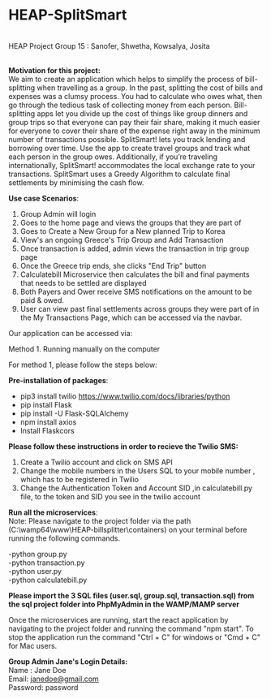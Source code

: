 # HEAP-SplitSmart
</br>
HEAP Project Group 15 : Sanofer, Shwetha, Kowsalya, Josita
</br>
</br>

<b>Motivation for this project:</b>
</br>
We aim to create an application which helps to simplify the process of bill-splitting when travelling as a group. In the past, splitting the cost of bills and expenses was a clumsy process. You had to calculate who owes what, then go through the tedious task of collecting money from each person. Bill-splitting apps let you divide up the cost of things like group dinners and group trips so that everyone can pay their fair share, making it much easier for everyone to cover their share of the expense right away in the minimum number of transactions possible. SplitSmart! lets you track lending and borrowing over time. Use the app to create travel groups and track what each person in the group owes. Additionally, if you’re traveling internationally, SplitSmart! accommodates the local exchange rate to your transactions. SplitSmart uses a Greedy Algorithm to calculate final settlements by minimising the cash flow.
 
<b>Use case Scenarios</b>:
 
1. Group Admin will login
2. Goes to the home page and views the groups that they are part of
3. Goes to Create a New Group for a New planned Trip to Korea
4. View's an ongoing Greece's Trip Group and Add Transaction
5. Once transaction is added, admin views the transaction in trip group page
6. Once the Greece trip ends, she clicks "End Trip" button
7. Calculatebill Microservice then calculates the bill and final payments that needs to be settled are displayed
8. Both Payers and Ower receive  SMS notifications on the amount to be paid & owed.
9. User can view past final settlements across groups they were part of in the My Transactions Page, which can be accessed via the navbar.
 
 
Our application can be accessed via:
 
Method 1. Running manually on the computer
 
 
For method 1, please follow the steps below:
 
<b>Pre-installation of packages</b>: 

- pip3 install twilio https://www.twilio.com/docs/libraries/python
- pip install Flask
- pip install -U Flask-SQLAlchemy
- npm install axios 
- Install Flaskcors

<b>Please follow these instructions in order to recieve the Twilio SMS:</b>

1. Create a Twilio account and click on SMS API 
2. Change the mobile numbers in the Users SQL to your mobile number , which has to be registered in Twilio
3. Change the Authentication Token and Account SID ,in calculatebill.py file, to the token and SID you see in the twilio account 
 
<b>Run all the microservices</b>:
</br>
Note: Please navigate to the project folder via the path (C:\wamp64\www\HEAP-billsplitter\containers) on your terminal before running the following commands.
</br>
 
-python group.py
</br>
-python transaction.py
</br>
-python user.py
</br>
-python calculatebill.py
</br>
 
<b>Please import the 3 SQL files (user.sql, group.sql, transaction.sql) from the sql project folder into PhpMyAdmin in the WAMP/MAMP server</b>
 
Once the microservices are running, start the react application by navigating to the project folder and running the command "npm start".
To stop the application run the command "Ctrl + C" for windows or "Cmd + C" for Mac users.
 
 
<b>Group Admin Jane's Login Details:</b>
</br>
Name : Jane Doe
</br>
Email: janedoe@gmail.com
</br>
Password: password


